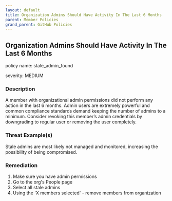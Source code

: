 ```yaml
---
layout: default
title: Organization Admins Should Have Activity In The Last 6 Months
parent: Member Policies
grand_parent: GitHub Policies
---
```



## Organization Admins Should Have Activity In The Last 6 Months
policy name: stale_admin_found

severity: MEDIUM

### Description
A member with organizational admin permissions did not perform any action in the last 6 months. Admin users are extremely powerful and common compliance standards demand keeping the number of admins to a minimum. Consider revoking this member’s admin credentials by downgrading to regular user or removing the user completely.

### Threat Example(s)
Stale admins are most likely not managed and monitored, increasing the possibility of being compromised.



### Remediation
1. Make sure you have admin permissions
2. Go to the org's People page
3. Select all stale admins
4. Using the 'X members selected' - remove members from organization



